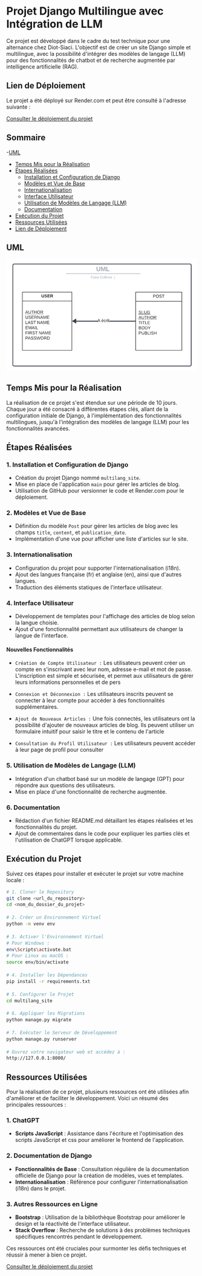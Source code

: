 # Projet Django Multilingue avec Intégration de LLM

Ce projet est développé dans le cadre du test technique pour une alternance chez Diot-Siaci. L'objectif est de créer un site Django simple et multilingue, avec la possibilité d'intégrer des modèles de langage (LLM) pour des fonctionnalités de chatbot et de recherche augmentée par intelligence artificielle (RAG).

## Lien de Déploiement

Le projet a été déployé sur Render.com et peut être consulté à l'adresse suivante :

[Consulter le déploiement du projet](https://test-technique-fono-colince.onrender.com/)


## Sommaire
-[UML](#UML)
- [Temps Mis pour la Réalisation](#temps-mis-pour-la-réalisation)
- [Étapes Réalisées](#étapes-réalisées)
  - [Installation et Configuration de Django](#1-installation-et-configuration-de-django)
  - [Modèles et Vue de Base](#2-modèles-et-vue-de-base)
  - [Internationalisation](#3-internationalisation)
  - [Interface Utilisateur](#4-interface-utilisateur)
  - [Utilisation de Modèles de Langage (LLM)](#5-utilisation-de-modèles-de-langage-llm-et-rag-optionnel)
  - [Documentation](#6-documentation)
- [Exécution du Projet](#exécution-du-projet)
- [Ressources Utilisées](#ressources-utilisées)
- [Lien de Déploiement](#lien-de-déploiement)

## UML

![uml](static/assets/uml.png)

## Temps Mis pour la Réalisation

La réalisation de ce projet s'est étendue sur une période de 10 jours. Chaque jour a été consacré à différentes étapes clés, allant de la configuration initiale de Django, à l'implémentation des fonctionnalités multilingues, jusqu'à l'intégration des modèles de langage (LLM) pour les fonctionnalités avancées.

## Étapes Réalisées

### 1. Installation et Configuration de Django

- Création du projet Django nommé `multilang_site`.
- Mise en place de l'application `main` pour gérer les articles de blog.
- Utilisation de GitHub pour versionner le code et Render.com pour le déploiement.

### 2. Modèles et Vue de Base

- Définition du modèle `Post` pour gérer les articles de blog avec les champs `title`, `content`, et `publication_date`.
- Implémentation d'une vue pour afficher une liste d'articles sur le site.

### 3. Internationalisation

- Configuration du projet pour supporter l'internationalisation (i18n).
- Ajout des langues française (fr) et anglaise (en), ainsi que d'autres langues.
- Traduction des éléments statiques de l'interface utilisateur.

### 4. Interface Utilisateur

- Développement de templates pour l'affichage des articles de blog selon la langue choisie.
- Ajout d'une fonctionnalité permettant aux utilisateurs de changer la langue de l'interface.

#### Nouvelles Fonctionnalités

- `Création de Compte Utilisateur :`
Les utilisateurs peuvent créer un compte en s'inscrivant avec leur nom, adresse e-mail et mot de passe. L'inscription est simple et sécurisée, et permet aux utilisateurs de gérer leurs informations personnelles et de pers

- `Connexion et Déconnexion :`
Les utilisateurs inscrits peuvent se connecter à leur compte pour accéder à des fonctionnalités supplémentaires.

- `Ajout de Nouveaux Articles :`
Une fois connectés, les utilisateurs ont la possibilité d'ajouter de nouveaux articles de blog. Ils peuvent utiliser un formulaire intuitif pour saisir le titre et le contenu de l'article

- `Consultation du Profil Utilisateur :`
Les utilisateurs peuvent accéder à leur page de profil pour consulter

### 5. Utilisation de Modèles de Langage (LLM)

- Intégration d'un chatbot basé sur un modèle de langage (GPT) pour répondre aux questions des utilisateurs.
- Mise en place d'une fonctionnalité de recherche augmentée.

### 6. Documentation

- Rédaction d'un fichier README.md détaillant les étapes réalisées et les fonctionnalités du projet.
- Ajout de commentaires dans le code pour expliquer les parties clés et l'utilisation de ChatGPT lorsque applicable.

## Exécution du Projet

Suivez ces étapes pour installer et exécuter le projet sur votre machine locale :

```bash
# 1. Cloner le Repository
git clone <url_du_repository>
cd <nom_du_dossier_du_projet>

# 2. Créer un Environnement Virtuel
python -m venv env

# 3. Activer l'Environnement Virtuel
# Pour Windows :
env\Scripts\activate.bat
# Pour Linux ou macOS :
source env/bin/activate

# 4. Installer les Dépendances
pip install -r requirements.txt

# 5. Configurer le Projet
cd multilang_site

# 6. Appliquer les Migrations
python manage.py migrate

# 7. Exécuter le Serveur de Développement
python manage.py runserver

# Ouvrez votre navigateur web et accédez à :
http://127.0.0.1:8000/

```

## Ressources Utilisées

Pour la réalisation de ce projet, plusieurs ressources ont été utilisées afin d'améliorer et de faciliter le développement. Voici un résumé des principales ressources :

### 1. ChatGPT

- **Scripts JavaScript** : Assistance dans l'écriture et l'optimisation des scripts JavaScript et css pour améliorer le frontend de l'application.

### 2. Documentation de Django

- **Fonctionnalités de Base** : Consultation régulière de la documentation officielle de Django pour la création de modèles, vues et templates.
- **Internationalisation** : Référence pour configurer l'internationalisation (i18n) dans le projet.

### 3. Autres Ressources en Ligne

- **Bootstrap** : Utilisation de la bibliothèque Bootstrap pour améliorer le design et la réactivité de l'interface utilisateur.
- **Stack Overflow** : Recherche de solutions à des problèmes techniques spécifiques rencontrés pendant le développement.

Ces ressources ont été cruciales pour surmonter les défis techniques et réussir à mener à bien ce projet.

[Consulter le déploiement du projet](https://test-technique-fono-colince.onrender.com/)

